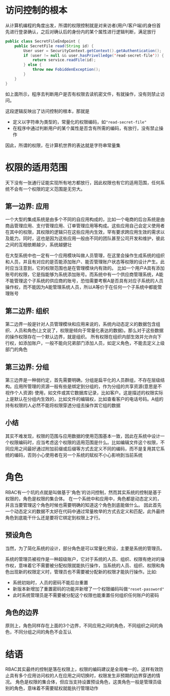 # 访问控制的根本

从计算机编程的角度出发，所谓的权限控制就是对来访者(用户/客户端)的身份首先进行登录确认，之后对确认后的身份内的某个属性进行逻辑判断，满足放行

```java
public class SecretFileEndpoint {
    public SecretFile read(String id) {
        User user = SecurityContext.getContext().getAuthentication();
        if (user != null && user.hasPrivelledge('read-secret-file')) {
            return service.readFile(id);
        } else {
            throw new FobiddenException();
        }
    }
}
```

如上面所示，程序去判断用户是否有权限去读机密文件，有就操作，没有则禁止访问。

这段逻辑反映出了访问控制的根本，那就是

* 定义以字符串为类型的，常量化的权限编码，如`"read-secret-file"`
* 在程序中通过判断用户的某个属性是否含有所需的编码，有放行，没有禁止操作

因此，所谓的权限，在计算机世界的表达就是字符串常量集

# 权限的适用范围

天下没有一张通行证能实现所有地方都放行，因此权限也有它的适用范围，任何系统不会有一个权限的定义范围是无穷大。

## 第一边界: 应用

一个大型的集成系统是由多个不同的自应用构成的，比如一个电商的后台系统是由商品管理应用、支付管理应用、订单管理应用等构成。这些应用自己会定义使用者在其中的权限，其权限的逻辑只在这些应用内生效，罕有要求跨应用生效的需求以及能力。同时，这也是因为这些应用一般由不同的团队甚至公司开发和维护，彼此之间的互相依赖越少，系统越健壮

在大型系统中也一定有一个应用模块叫做人员管理，在这里会操作生成系统的组织和人员，并且有对应的是否能添加账户、能否管理账户状态等权限的设计产生。此时应当注意到，它的权限范围也是在管理模块内有效的。
比如一个用户A具有添加账号的权限，它是指能够为系统添加账号。而系统中有一个供应商管理系统，A能不能管理这个子系统的供应商的账号，恐怕需要考察A是否具有对应子系统的人员操作权，而不能因为A能管理系统人员，所以A等价于在任何一个子系统中都能管理账号

## 第二边界: 组织

第二边界一般是针对人员管理模块和应用来说的，系统内动态定义的数据包含组织、人员和角色(上文说了，权限是倾向于常量化表达的数据)。那么对于这些数据的操作权限存在一个默认边界，就是组织。
所有权限在组织内部生效并允许向下行权，如添加账户，一般不能向兄弟部门添加人员，如定义角色，不能去定义上级部门的角色

## 第三边界: 分组

第三边界是一种弱约定，首先需要明确，分组是扁平化的人员群组，不存在层级结构。应用所管理的资源一般有些是绑定到分组的，作为分组的共享资源(意思是不视作个人资源)
使用，如文件或其它数据库记录，比如客户。这是描述的权限实际上是默认在分组内生效的，比如文件的编辑权，比如查看客户的电话号码。A组的持有权限的人必然不能将权限穿透分组去操作其它组的数据

## 小结

其实不难发现，权限的范围与应用数据的使用范围基本一致，因此在系统中设计一个权限编码时，应当考虑这个权限的适用范围是什么。比如编辑文件这个权限，不同应用之间最好通过附加前缀或后缀等方式去定义不同的编码，而不是复用其它系统的编码，否则小心使用者在另一个系统的赋权不小心影响到当前系统

# 角色

RBAC有一个坑的点就是叫做基于'角色'的访问控制，然而其实系统的控制是基于权限的，角色是权限的集合体。 在一个系统中和应用中，角色都是动态定义的，并且当要管理这个角色时候也需要明确的知道这个角色到底能做什么。
因此首先一个动态定义的数据不太好在代码中通过常量枚举的方式去定义和匹配，此外最终角色到底能干什么还是要将它绑定到权限上才行。

## 预设角色

当然，为了简化系统的设计，部分角色是可以常量化预设，主要是系统的管理员。

系统的管理员被视作是一种超级账户，它对于系统的人员、组织、权限有绝对的操作权，意味着它不需要被分配权限就能执行操作，当系统的人员、组织、权限和角色出现新的权限定义时，管理员也不需要被分配新的权限才能执行操作。比如:

* 系统初始时，人员的密码不能后台重置
* 新版本新增加了重置密码的功能并新增了一个权限编码叫做`"reset-password"`
* 此时系统管理员是不需要被分配这个权限也能重置任何组织任何账户的密码

## 角色的边界

原则上，角色同样存在上面的3个边界，不同应用之间的角色，不同组织之间的角色，不同分组之间的角色不会互认

# 结语

RBAC其实最终的控制是落在权限上，权限的编码建议是全局唯一的，这样有效防止具有多个应用访问权的人在应用之间切换时，权限发生非预期的边界穿透的情况。
角色是权限的集合体，但应当支持设置预设角色，这类角色一般是管理员级别的角色，意味着不需要赋权就能执行管理动作
